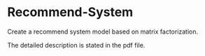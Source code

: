 # Recommend-System
Create a recommend system model based on matrix factorization.

The detailed description is stated in the pdf file.
